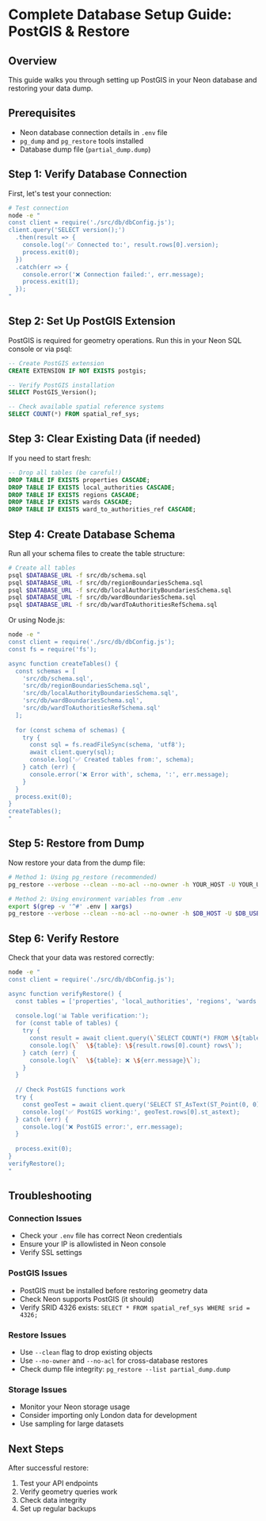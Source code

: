 # Complete Database Setup Guide: PostGIS & Restore

## Overview
This guide walks you through setting up PostGIS in your Neon database and restoring your data dump.

## Prerequisites
- Neon database connection details in `.env` file
- `pg_dump` and `pg_restore` tools installed
- Database dump file (`partial_dump.dump`)

## Step 1: Verify Database Connection

First, let's test your connection:

```bash
# Test connection
node -e "
const client = require('./src/db/dbConfig.js');
client.query('SELECT version();')
  .then(result => {
    console.log('✅ Connected to:', result.rows[0].version);
    process.exit(0);
  })
  .catch(err => {
    console.error('❌ Connection failed:', err.message);
    process.exit(1);
  });
"
```

## Step 2: Set Up PostGIS Extension

PostGIS is required for geometry operations. Run this in your Neon SQL console or via psql:

```sql
-- Create PostGIS extension
CREATE EXTENSION IF NOT EXISTS postgis;

-- Verify PostGIS installation
SELECT PostGIS_Version();

-- Check available spatial reference systems
SELECT COUNT(*) FROM spatial_ref_sys;
```

## Step 3: Clear Existing Data (if needed)

If you need to start fresh:

```sql
-- Drop all tables (be careful!)
DROP TABLE IF EXISTS properties CASCADE;
DROP TABLE IF EXISTS local_authorities CASCADE;
DROP TABLE IF EXISTS regions CASCADE;
DROP TABLE IF EXISTS wards CASCADE;
DROP TABLE IF EXISTS ward_to_authorities_ref CASCADE;
```

## Step 4: Create Database Schema

Run all your schema files to create the table structure:

```bash
# Create all tables
psql $DATABASE_URL -f src/db/schema.sql
psql $DATABASE_URL -f src/db/regionBoundariesSchema.sql
psql $DATABASE_URL -f src/db/localAuthorityBoundariesSchema.sql
psql $DATABASE_URL -f src/db/wardBoundariesSchema.sql
psql $DATABASE_URL -f src/db/wardToAuthoritiesRefSchema.sql
```

Or using Node.js:

```bash
node -e "
const client = require('./src/db/dbConfig.js');
const fs = require('fs');

async function createTables() {
  const schemas = [
    'src/db/schema.sql',
    'src/db/regionBoundariesSchema.sql', 
    'src/db/localAuthorityBoundariesSchema.sql',
    'src/db/wardBoundariesSchema.sql',
    'src/db/wardToAuthoritiesRefSchema.sql'
  ];
  
  for (const schema of schemas) {
    try {
      const sql = fs.readFileSync(schema, 'utf8');
      await client.query(sql);
      console.log('✅ Created tables from:', schema);
    } catch (err) {
      console.error('❌ Error with', schema, ':', err.message);
    }
  }
  process.exit(0);
}
createTables();
"
```

## Step 5: Restore from Dump

Now restore your data from the dump file:

```bash
# Method 1: Using pg_restore (recommended)
pg_restore --verbose --clean --no-acl --no-owner -h YOUR_HOST -U YOUR_USER -d YOUR_DB partial_dump.dump

# Method 2: Using environment variables from .env
export $(grep -v '^#' .env | xargs)
pg_restore --verbose --clean --no-acl --no-owner -h $DB_HOST -U $DB_USER -d $DB_NAME partial_dump.dump
```

## Step 6: Verify Restore

Check that your data was restored correctly:

```bash
node -e "
const client = require('./src/db/dbConfig.js');

async function verifyRestore() {
  const tables = ['properties', 'local_authorities', 'regions', 'wards'];
  
  console.log('📊 Table verification:');
  for (const table of tables) {
    try {
      const result = await client.query(\`SELECT COUNT(*) FROM \${table}\`);
      console.log(\`  \${table}: \${result.rows[0].count} rows\`);
    } catch (err) {
      console.log(\`  \${table}: ❌ \${err.message}\`);
    }
  }
  
  // Check PostGIS functions work
  try {
    const geoTest = await client.query('SELECT ST_AsText(ST_Point(0, 0));');
    console.log('✅ PostGIS working:', geoTest.rows[0].st_astext);
  } catch (err) {
    console.log('❌ PostGIS error:', err.message);
  }
  
  process.exit(0);
}
verifyRestore();
"
```

## Troubleshooting

### Connection Issues
- Check your `.env` file has correct Neon credentials
- Ensure your IP is allowlisted in Neon console
- Verify SSL settings

### PostGIS Issues
- PostGIS must be installed before restoring geometry data
- Check Neon supports PostGIS (it should)
- Verify SRID 4326 exists: `SELECT * FROM spatial_ref_sys WHERE srid = 4326;`

### Restore Issues
- Use `--clean` flag to drop existing objects
- Use `--no-owner` and `--no-acl` for cross-database restores
- Check dump file integrity: `pg_restore --list partial_dump.dump`

### Storage Issues
- Monitor your Neon storage usage
- Consider importing only London data for development
- Use sampling for large datasets

## Next Steps

After successful restore:
1. Test your API endpoints
2. Verify geometry queries work
3. Check data integrity
4. Set up regular backups
